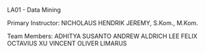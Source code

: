 LA01 - Data Mining

Primary Instructor:
NICHOLAUS HENDRIK JEREMY, S.Kom., M.Kom.

Team Members:
ADHITYA SUSANTO
ANDREW ALDRICH LEE
FELIX OCTAVIUS XU
VINCENT OLIVER LIMARUS
